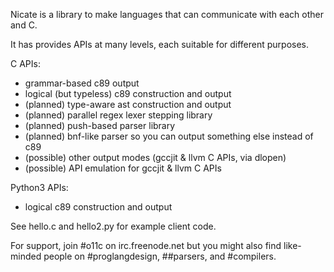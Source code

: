 Nicate is a library to make languages that can communicate with each other and C.

It has provides APIs at many levels, each suitable for different purposes.

C APIs:

  - grammar-based c89 output
  - logical (but typeless) c89 construction and output
  - (planned) type-aware ast construction and output
  - (planned) parallel regex lexer stepping library
  - (planned) push-based parser library
  - (planned) bnf-like parser so you can output something else instead of c89
  - (possible) other output modes (gccjit & llvm C APIs, via dlopen)
  - (possible) API emulation for gccjit & llvm C APIs

Python3 APIs:
  - logical c89 construction and output

See hello.c and hello2.py for example client code.

For support, join #o11c on irc.freenode.net
but you might also find like-minded people on #proglangdesign, ##parsers,
and #compilers.
